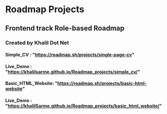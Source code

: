 <!-- @format -->

# Roadmap Projects

## Frontend track Role-based Roadmap

### Created by Khalil Dot Net

#### Simple_CV : "https://roadmap.sh/projects/single-page-cv"

#### Live_Demo : "https://khalilsarme.github.io/Roadmap_projects/simple_cv/"

#### Basic_HTML_Website: "https://roadmap.sh/projects/basic-html-website"

#### Live_Demo : "https://khalilSarme.github.io/Roadmap_projects/basic_html_website/"

